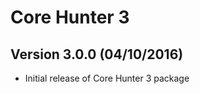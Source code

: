 Core Hunter 3
=============

Version 3.0.0 (04/10/2016)
--------------------------

 - Initial release of Core Hunter 3 package
